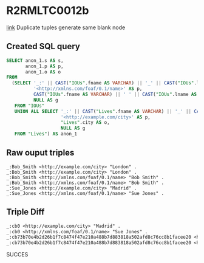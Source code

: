 # R2RMLTC0012b
[link](https://www.w3.org/TR/rdb2rdf-test-cases/#R2RMLTC0012b)
Duplicate tuples generate same blank node

## Created SQL query
```sql
SELECT anon_1.s AS s,
       anon_1.p AS p,
       anon_1.o AS o
FROM
  (SELECT '_:' || CAST("IOUs".fname AS VARCHAR) || '_' || CAST("IOUs".lname AS VARCHAR) AS s,
          '<http://xmlns.com/foaf/0.1/name>' AS p,
          CAST("IOUs".fname AS VARCHAR) || ' ' || CAST("IOUs".lname AS VARCHAR) AS o,
          NULL AS g
   FROM "IOUs"
   UNION ALL SELECT '_:' || CAST("Lives".fname AS VARCHAR) || '_' || CAST("Lives".lname AS VARCHAR) AS s,
                    '<http://example.com/city>' AS p,
                    "Lives".city AS o,
                    NULL AS g
   FROM "Lives") AS anon_1
```

## Raw ouput triples
```
_:Bob_Smith <http://example.com/city> "London" .
_:Bob_Smith <http://example.com/city> "London" .
_:Bob_Smith <http://xmlns.com/foaf/0.1/name> "Bob Smith" .
_:Bob_Smith <http://xmlns.com/foaf/0.1/name> "Bob Smith" .
_:Sue_Jones <http://example.com/city> "Madrid" .
_:Sue_Jones <http://xmlns.com/foaf/0.1/name> "Sue Jones" .
```

## Triple Diff
```diff
_:cb0 <http://example.com/city> "Madrid" .
_:cb0 <http://xmlns.com/foaf/0.1/name> "Sue Jones" .
_:cb73b70e4b2d26b1f7c8474f47e210a488b7d883818a502afd8c76cc8b1facee20 <http://example.com/city> "London" .
_:cb73b70e4b2d26b1f7c8474f47e210a488b7d883818a502afd8c76cc8b1facee20 <http://xmlns.com/foaf/0.1/name> "Bob Smith" .
```

SUCCES
